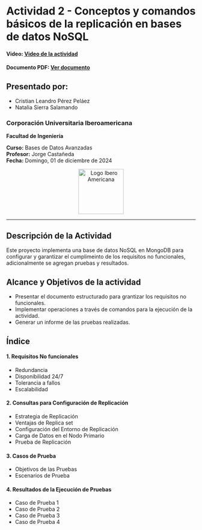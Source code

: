 # Actividad 2 - Conceptos y comandos básicos de la replicación en bases de datos NoSQL


#### Video: <a href="https://drive.google.com/file/d/1uM-SUdROzBQDh2Am1OEOx_n4LcOl0hkQ/view?usp=sharing" target="_blank" rel="nofollow">Video de la actividad</a>

#### Documento PDF: <a href="https://drive.google.com/file/d/17t87ig6m4aeaDfiM5qwnBk2h-TndwaEM/view?usp=drive_link" target="_blank" rel="nofollow">Ver documento</a>


## Presentado por:  
- Cristian Leandro Pérez Peláez  
- Natalia Sierra Salamando  


### Corporación Universitaria Iberoamericana  
**Facultad de Ingeniería**  

**Curso:** Bases de Datos Avanzadas  
**Profesor:** Jorge Castañeda  
**Fecha:** Domingo, 01 de diciembre de 2024  

<p align="center"> 
<img src="https://campus.ibero.edu.co/img/IBERO.fd2d65b2.png" alt="Logo Ibero Americana" width="120">
</p>

---

## Descripción de la Actividad  

Este proyecto implementa una base de datos NoSQL en MongoDB para configurar y garantizar el cumplimeinto de los requisitos no funcionales, adicionalmente se agregan pruebas y resultados.

## Alcance y Objetivos de la actividad

- Presentar el documento estructurado para grantizar los requisitos no funcionales.  
- Implementar operaciones a través de comandos para la ejecución de la actividad.  
- Generar un informe de las pruebas realizadas.  

## Índice
#### 1. Requisitos No funcionales  
  - Redundancia
  - Disponibilidad 24/7
  - Tolerancia a fallos
  - Escalabilidad
  
#### 2. Consultas para Configuración de Replicación
  - Estrategia de Replicación
  - Ventajas de Replica set
  - Configuración del Entorno de Replicación
  - Carga de Datos en el Nodo Primario
  - Prueba de Replicación

#### 3. Casos de Prueba
  - Objetivos de las Pruebas
  - Escenarios de Prueba
  
#### 4. Resultados de la Ejecución de Pruebas
  - Caso de Prueba 1
  - Caso de Prueba 2
  - Caso de Prueba 3
  - Caso de Prueba 4